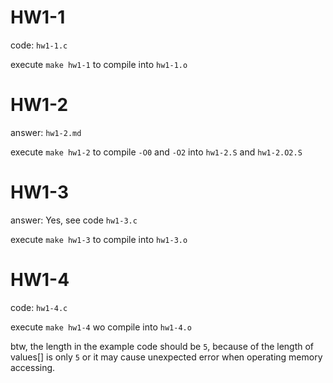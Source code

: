 HW1-1
==

code: `hw1-1.c`

execute `make hw1-1` to compile into `hw1-1.o`


HW1-2 
==

answer: `hw1-2.md`

execute `make hw1-2` to compile `-O0` and `-O2` into `hw1-2.S` and `hw1-2.O2.S`


HW1-3
==

answer: Yes, see code `hw1-3.c`

execute `make hw1-3` to compile into `hw1-3.o`


HW1-4
==

code: `hw1-4.c`

execute `make hw1-4` wo compile into `hw1-4.o`

btw, the length in the example code should be `5`, 
because of the length of values[] is only `5` or it may cause unexpected error when operating memory accessing.
